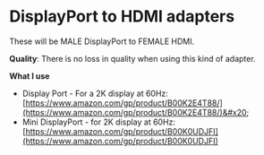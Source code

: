 # DisplayPort to HDMI adapters

These will be MALE DisplayPort to FEMALE HDMI.

**Quality**: There is no loss in quality when using this kind of adapter.

**What I use**

* Display Port - For a 2K display at 60Hz: [https://www.amazon.com/gp/product/B00K2E4T88/](https://www.amazon.com/gp/product/B00K2E4T88/)&#x20;
* Mini DisplayPort - for 2K display at 60Hz: [https://www.amazon.com/gp/product/B00K0UDJFI](https://www.amazon.com/gp/product/B00K0UDJFI)
